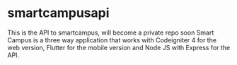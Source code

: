 # smartcampusapi
This is the API to smartcampus, will become a private repo soon
Smart Campus is a three way application that works with Codeigniter 4 for the web version, Flutter for the mobile version and Node JS with Express for the API. 
